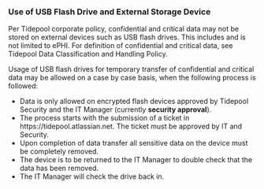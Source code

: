 ### Use of USB Flash Drive and External Storage Device

Per Tidepool corporate policy, confidential and critical data may
not be stored on external devices such as USB flash drives.
This includes and is not limited to ePHI.
For definition of confidential and critical data, see
Tidepool Data Classification and Handling Policy.

Usage of USB flash drives for temporary transfer of confidential and critical
data may be allowed on a case by case basis, when the following process is
followed:

*   Data is only allowed on encrypted flash devices approved by Tidepool
    Security and the IT Manager (currently **security approval**).
*   The process starts with the submission of a ticket in https:&#x2F;&#x2F;tidepool.atlassian.net.
    The ticket must be approved by IT and Security.
*   Upon completion of data transfer all sensitive data on the device must be
    completely removed.
*   The device is to be returned to the IT Manager to double check that the data
    has been removed.
*   The IT Manager will check the drive back in.
